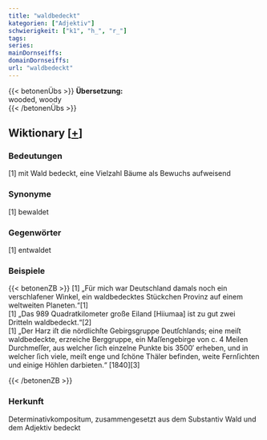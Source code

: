 ```yaml
---
title: "waldbedeckt"
kategorien: ["Adjektiv"]
schwierigkeit: ["k1", "h_", "r_"]
tags:
series:
mainDornseiffs:
domainDornseiffs:
url: "waldbedeckt"
---
```


{{< betonenÜbs >}}
**Übersetzung:**  
wooded, woody  
{{< /betonenÜbs >}}

## Wiktionary [[+](https://de.wiktionary.org/wiki/waldbedeckt)]

### Bedeutungen
[1] mit Wald bedeckt, eine Vielzahl Bäume als Bewuchs aufweisend  

### Synonyme
[1] bewaldet  

### Gegenwörter
[1] entwaldet  

### Beispiele
{{< betonenZB >}}
[1] „Für mich war Deutschland damals noch ein verschlafener Winkel, ein waldbedecktes Stückchen Provinz auf einem weltweiten Planeten.“[1]  
[1] „Das 989 Quadratkilometer große Eiland [Hiiumaa] ist zu gut zwei Dritteln waldbedeckt.“[2]  
[1] „Der Harz iſt die nördlichſte Gebirgsgruppe Deutſchlands; eine meiſt waldbedeckte, erzreiche Berggruppe, ein Maſſengebirge von c. 4 Meilen Durchmeſſer, aus welcher ſich einzelne Punkte bis 3500′ erheben, und in welcher ſich viele, meiſt enge und ſchöne Thäler befinden, weite Fernſichten und einige Höhlen darbieten.“ [1840][3]  

{{< /betonenZB >}}
### Herkunft
Determinativkompositum, zusammengesetzt aus dem Substantiv Wald und dem Adjektiv bedeckt  


